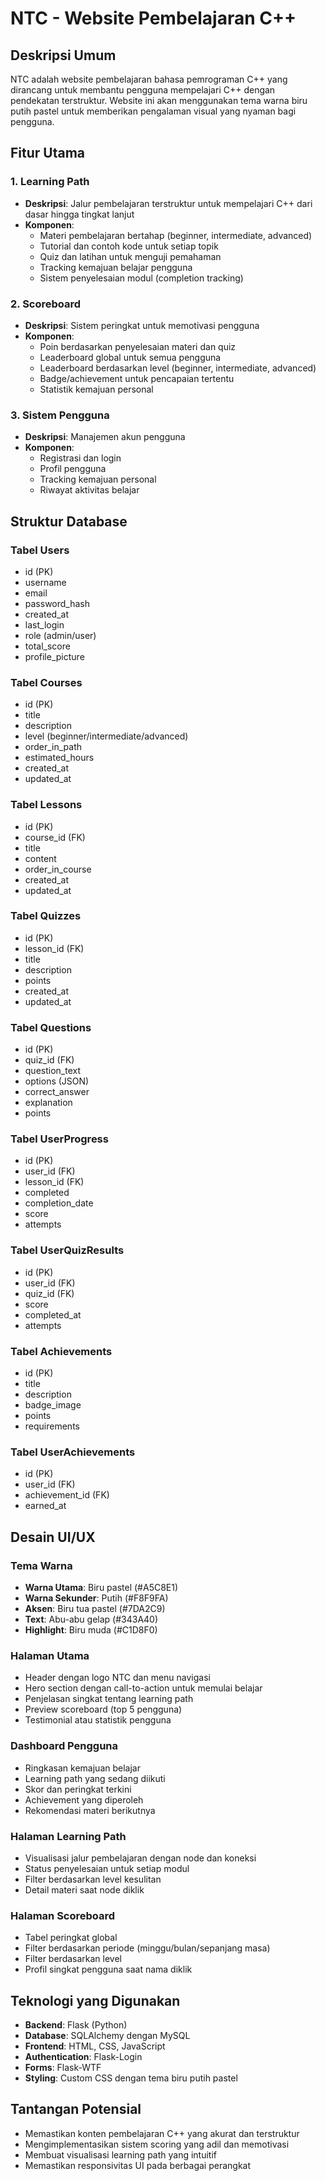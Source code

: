 # NTC - Website Pembelajaran C++
## Deskripsi Umum
NTC adalah website pembelajaran bahasa pemrograman C++ yang dirancang untuk membantu pengguna mempelajari C++ dengan pendekatan terstruktur. Website ini akan menggunakan tema warna biru putih pastel untuk memberikan pengalaman visual yang nyaman bagi pengguna.

## Fitur Utama

### 1. Learning Path
- **Deskripsi**: Jalur pembelajaran terstruktur untuk mempelajari C++ dari dasar hingga tingkat lanjut
- **Komponen**:
  - Materi pembelajaran bertahap (beginner, intermediate, advanced)
  - Tutorial dan contoh kode untuk setiap topik
  - Quiz dan latihan untuk menguji pemahaman
  - Tracking kemajuan belajar pengguna
  - Sistem penyelesaian modul (completion tracking)

### 2. Scoreboard
- **Deskripsi**: Sistem peringkat untuk memotivasi pengguna
- **Komponen**:
  - Poin berdasarkan penyelesaian materi dan quiz
  - Leaderboard global untuk semua pengguna
  - Leaderboard berdasarkan level (beginner, intermediate, advanced)
  - Badge/achievement untuk pencapaian tertentu
  - Statistik kemajuan personal

### 3. Sistem Pengguna
- **Deskripsi**: Manajemen akun pengguna
- **Komponen**:
  - Registrasi dan login
  - Profil pengguna
  - Tracking kemajuan personal
  - Riwayat aktivitas belajar

## Struktur Database

### Tabel Users
- id (PK)
- username
- email
- password_hash
- created_at
- last_login
- role (admin/user)
- total_score
- profile_picture

### Tabel Courses
- id (PK)
- title
- description
- level (beginner/intermediate/advanced)
- order_in_path
- estimated_hours
- created_at
- updated_at

### Tabel Lessons
- id (PK)
- course_id (FK)
- title
- content
- order_in_course
- created_at
- updated_at

### Tabel Quizzes
- id (PK)
- lesson_id (FK)
- title
- description
- points
- created_at
- updated_at

### Tabel Questions
- id (PK)
- quiz_id (FK)
- question_text
- options (JSON)
- correct_answer
- explanation
- points

### Tabel UserProgress
- id (PK)
- user_id (FK)
- lesson_id (FK)
- completed
- completion_date
- score
- attempts

### Tabel UserQuizResults
- id (PK)
- user_id (FK)
- quiz_id (FK)
- score
- completed_at
- attempts

### Tabel Achievements
- id (PK)
- title
- description
- badge_image
- points
- requirements

### Tabel UserAchievements
- id (PK)
- user_id (FK)
- achievement_id (FK)
- earned_at

## Desain UI/UX

### Tema Warna
- **Warna Utama**: Biru pastel (#A5C8E1)
- **Warna Sekunder**: Putih (#F8F9FA)
- **Aksen**: Biru tua pastel (#7DA2C9)
- **Text**: Abu-abu gelap (#343A40)
- **Highlight**: Biru muda (#C1D8F0)

### Halaman Utama
- Header dengan logo NTC dan menu navigasi
- Hero section dengan call-to-action untuk memulai belajar
- Penjelasan singkat tentang learning path
- Preview scoreboard (top 5 pengguna)
- Testimonial atau statistik pengguna

### Dashboard Pengguna
- Ringkasan kemajuan belajar
- Learning path yang sedang diikuti
- Skor dan peringkat terkini
- Achievement yang diperoleh
- Rekomendasi materi berikutnya

### Halaman Learning Path
- Visualisasi jalur pembelajaran dengan node dan koneksi
- Status penyelesaian untuk setiap modul
- Filter berdasarkan level kesulitan
- Detail materi saat node diklik

### Halaman Scoreboard
- Tabel peringkat global
- Filter berdasarkan periode (minggu/bulan/sepanjang masa)
- Filter berdasarkan level
- Profil singkat pengguna saat nama diklik

## Teknologi yang Digunakan
- **Backend**: Flask (Python)
- **Database**: SQLAlchemy dengan MySQL
- **Frontend**: HTML, CSS, JavaScript
- **Authentication**: Flask-Login
- **Forms**: Flask-WTF
- **Styling**: Custom CSS dengan tema biru putih pastel

## Tantangan Potensial
- Memastikan konten pembelajaran C++ yang akurat dan terstruktur
- Mengimplementasikan sistem scoring yang adil dan memotivasi
- Membuat visualisasi learning path yang intuitif
- Memastikan responsivitas UI pada berbagai perangkat
